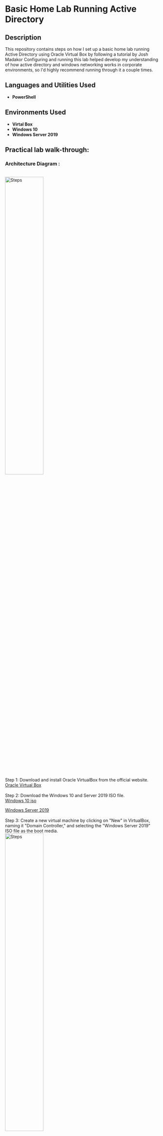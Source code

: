 <h1>Basic Home Lab Running Active Directory</h1>

<h2>Description</h2>
This repository contains steps on how I set up a basic home lab running Active Directory using Oracle Virtual Box by following a tutorial by Josh Madakor
Configuring and running this lab helped develop my understanding of how active directory and windows networking works in corporate environments, so l'd highly recommend running through it a couple times.
<br />


<h2>Languages and Utilities Used</h2>

- <b>PowerShell</b> 

<h2>Environments Used </h2>

- <b>Virtal Box</b>
- <b>Windows 10</b>
- <b>Windows Server 2019</b>

<h2>Practical lab walk-through:</h2>

<p>
<h3><b>Architecture Diagram :</b></h3><br/>
<img src="https://i.postimg.cc/hj3VsxHm/1.png" height="50%" width="50%" alt="Steps"/>
<br />
<br />
Step 1: Download and install Oracle VirtualBox from the official website.<br/>
<a href="https://www.virtualbox.org/">Oracle Virtual Box</a><br/><br/>
Step 2: Download the Windows 10 and Server 2019 ISO file.<br/>
<a href="https://www.microsoft.com/en-us/software-download/windows10ISO"> Windows 10 iso </a>

<a href="https://www.microsoft.com/en-us/evalcenter/evaluate-windows-server-2019"> Windows Server 2019 </a><br/><br/>
Step 3: Create a new virtual machine by clicking on "New" in VirtualBox, naming it "Domain Controller," and selecting the "Windows Server 2019" ISO file as the boot media.<br/>
<img src="https://i.postimg.cc/PqSDfYf7/2.png" height="50%" width="50%" alt="Steps"/>
<img src="https://i.postimg.cc/0ydm3hTP/3.png" height="50%" width="50%" alt="Steps"/>
<br />
<br />
Step 4: Configure the virtual machine by giving it two network adapters: one for connecting to the internet and the other for the internal network.
 <br/>
<img src="https://i.postimg.cc/3w8pHnhp/4.png" height="50%" width="50%" alt="Steps"/>
<img src="https://i.postimg.cc/HsMb0r3J/5.png" height="50%" width="50%" alt="Steps"/>
<br />
<br />
Step 5: Install Server 2019 on the virtual machine.<br/><br/>

<h3><b>In the Client System (Win 10 VM):</b></h3><br/><br/><br/>
 
Step 1: Click on “Network & Internet Settings"
<br/>
<img src="https://i.postimg.cc/3Nsm5hrJ/6.png" height="40%" width="40%" alt="Steps"/>
<br />
<br />
Step 2: Now click on "Change adapter options"<br/>
<img src="https://i.postimg.cc/zG1KxqPx/7.png" height="50%" width="50%" alt="Steps"/>
<br />
<br />
Step 3: Change the names of the below adapters to _INTERNET and X_INTERNAL_X to differentiate between the Main controller and client<br/>
<img src="https://i.postimg.cc/prhz6rH6/8.png" height="50%" width="50%" alt="Steps"/>
<br />
<br />
Step 4: Click on the Internal network properties, and go to Internet protocol version 4 to change the IP address and add loopback address as shown below:<br/>
<img src="https://i.postimg.cc/h4697L8W/9.png" height="50%" width="50%" alt="Steps"/>
<img src="https://i.postimg.cc/1tTNwSqc/10.png" height="50%" width="50%" alt="Steps"/>
<br/>
<br/>
Step 5: Rename the PC to DC for convenience. Click on System<br/>
<img src="https://i.postimg.cc/cH6nvCrL/11.png" height="40%" width="40%" alt="Steps"/><br />
<img src="https://i.postimg.cc/ZndvLQPk/12.png" height="50%" width="50%" alt="Steps"/>
<br />
<br />

<h3><b>Installing AD/DS</b></h3><br/><br/><br/>
 
Step 1: Open "Server Manager"
<br/>
<img src="https://i.postimg.cc/K4hkp5Q1/13.png" height="50%" width="50%" alt="Steps"/>
<br />
<br />
Step 2: Click "Add roles and features"<br/>
<img src="https://i.postimg.cc/h4fw9RwJ/14.png" height="50%" width="50%" alt="Steps"/>
<br />
<br />
Step 3: This is the first screen, and you must click Next to proceed<br/>
<img src="https://i.postimg.cc/VsphgHQK/15.png" height="50%" width="50%" alt="Steps"/>
<br />
<br />
Step 4: Click Next until this window where you must install the AD comes up<br/>
Now, Add features > next > next > next > install <br />
<img src="https://i.postimg.cc/13Zjhnz6/17.png" height="50%" width="50%" alt="Steps"/><br />
<img src="https://i.postimg.cc/N0sCF3mj/18.png" height="50%" width="50%" alt="Steps"/><br />
<img src="https://i.postimg.cc/YSdnWdzf/19.png" height="50%" width="50%" alt="Steps"/> <br/><br />
Done, close
<br/>
<br/>
Step 5: Click on the exclamation mark at the top and then "Promote this server to a domain controller" <br/>
<img src="https://i.postimg.cc/wjcb6qtr/20.png" height="40%" width="40%" alt="Steps"/><br/>
<img src="https://i.postimg.cc/sX1n95nF/21.png" height="50%" width="50%" alt="Steps"/><br/>
<img src="https://i.postimg.cc/pT7s0y7m/22.png" height="50%" width="50%" alt="Steps"/><br/>
<img src="https://i.postimg.cc/x8ztBnDt/23.png" height="50%" width="50%" alt="Steps"/><br/><br/>
Next > Next > Install<br/>
<img src="https://i.postimg.cc/Df9CLJLD/24.png" height="50%" width="50%" alt="Steps"/><br/><br/>
At the end of the installation, you will automatically be signed out<br/>
<img src="https://i.postimg.cc/2jbc1Fbh/25.png" height="50%" width="50%" alt="Steps"/><br/><br />
Now, mydomain/admin is visible when attempting to login<br/>
<img src="https://i.postimg.cc/R0pdFNvg/26.png" height="50%" width="50%" alt="Steps"/>
<br/>
<br/>
<br/>
<h3><b>Creating own Admin account instead of dedicated admin account</b></h3>
<br/>
<br/>
<br/>
Step 1: Click on "Active Directory Users and Computers" as in picture"
<img src="https://i.postimg.cc/JzqKfpvV/27.png" height="50%" width="50%" alt="Steps"/><br /><br />
Step 2: Next you will find yourself on this screen where you can see the AD domain that was created. <br /> Create a new organizational unit as in picture.
<img src="https://i.postimg.cc/g2dNtCMH/28.png" height="50%" width="50%" alt="Steps"/><br/>
<img src="https://i.postimg.cc/Fs0TZrxK/29.png" height="50%" width="50%" alt="Steps"/><br/><br/>
Step 3: We are creating a new user now, which will be an administrator.
<img src="https://i.postimg.cc/43xwszRK/30.png" height="50%" width="50%" alt="Steps"/><br/>
<img src="https://i.postimg.cc/jd4QRD0x/31.png" height="50%" width="50%" alt="Steps"/><br /><br />
Next <br/>
<img src="https://i.postimg.cc/rwh1t7w7/32.png" height="50%" width="50%" alt="Steps"/><br/>
Next > Finish <br/><br/>
Step 4: Now, after this user was created, we are going to make it an administrator.
<img src="https://i.postimg.cc/g0nvy4wj/33.png" height="50%" width="50%" alt="Steps"/><br /><br />
Ok > Apply > Ok <br />
<img src="https://i.postimg.cc/rsLxkkfR/34.png" height="50%" width="50%" alt="Steps"/><br/>
<img src="https://i.postimg.cc/W3ZgC3wP/35.png" height="50%" width="50%" alt="Steps"/>
<br/><br/>
After this is done, Sign out of the account and sign in as the user just created.<br />
<img src="https://i.postimg.cc/VvBMsVhG/36.png" height="50%" width="50%" alt="Steps"/><br/><br/>
<h3><b>Installing RAS/NAT</b></h3><br/><br/><br/>
Step 1: Open Server Manager and click on "Add Roles and Features"<br/>
<img src="https://i.postimg.cc/tg9JXGq4/37.png" height="50%" width="50%" alt="Steps"/><br/><br/>
Next > next > Remote access<br/>
<img src="https://i.postimg.cc/CdyMXWrY/38.png" height="50%" width="50%" alt="Steps"/><br/><br/>
Next > next > next > Routing > Addfeatures<br/>
<img src="https://i.postimg.cc/g04Jjtjq/39.png" height="50%" width="50%" alt="Steps"/><br/><br/>
Next> next > next > Install<br/>
<img src="https://i.postimg.cc/PxR5zLmC/40.png" height="50%" width="50%" alt="Steps"/><br/><br/>
Step 2: Click on the exclamation mark at the top and then "Routing and Remote Access"<br />
<img src="https://i.postimg.cc/bNb1r8hx/41.png" height="40%" width="40%" alt="Steps"/><br/><br/>
Right-click on the server named DC (local) and Select "Configure and Enable ROuting and Remote Access"<br/>
<img src="https://i.postimg.cc/C11KqCfy/42.png" height="50%" width="50%" alt="Steps"/><br/>
<img src="https://i.postimg.cc/c1PQdCV1/43.png" height="50%" width="50%" alt="Steps"/><br/><br/>
Select "Network Address Translation (NAT) and then click Next"<br/>
<img src="https://i.postimg.cc/zDyCmK2P/44.png" height="50%" width="50%" alt="Steps"/><br/>
<img src="https://i.postimg.cc/qq6MmkLj/45.png" height="50%" width="50%" alt="Steps"/><br/><br/>
Next > Finish<br/><br/></br/> 

<h3><b>Setting up DHCP Server on Domain Controller</b></h3><br/><br/><br/>

Step 1: Open Server Manager and click on "AddRoles and Features"<br/>
<img src="https://i.postimg.cc/ht3vX8kk/46.png" height="50%" width="50%" alt="Steps"/><br/><br/>
Click on DHCP Server > Add Features > Next > Next > Next > Install<br/>
<img src="https://i.postimg.cc/k505cJXw/47.png" height="50%" width="50%" alt="Steps"/><br/>
<img src="https://i.postimg.cc/fyZTG8d9/48.png" height="50%" width="50%" alt="Steps"/><br /><br />
Step 2: After installation, Click on the exclamation mark at the top and then "DHCP"<br />
<img src="https://i.postimg.cc/CMHKGVyH/49.png" height="40%" width="40%" alt="Steps"/><br /><br />
Step 3: Now, as in image below, create a new scope by clicking on "IPv4"<br />
<img src="https://i.postimg.cc/sX5gHkMz/50.png" height="50%" width="50%" alt="Steps"/><br /><br />
Step 4: Follow the image and make the changes exactly as described in them<br/>
<img src="https://i.postimg.cc/25b6hbmV/51.png" height="50%" width="50%" alt="Steps"/><br/>
<img src="https://i.postimg.cc/4y5NspvF/52.png" height="50%" width="50%" alt="Steps"/><br/><br/>
Explanation for 8 days as in picture: If you are in a starbucks and want to connect to the internet, an IP address is automatically leased  to you for a specified amount of time. Now the IP address cannot be leased to you for multiple days, as you will be leaving the restaurant in about an hour and will not use the internet there. If the IP is leased to you for 8 days, even if you leave the restaurant in 15 minutes, the IP address is blocked for 8 days which means no one else can be assigned that IP when you disconnect. So, usually the limit in public networks is set to a lower time period which does not cause IP addresses not being enough.<br/>
Since we are using a test environment which only we are accessing, we will set the time to 8 days.<br/>
<img src="https://i.postimg.cc/02kyZHPg/53.png" height="50%" width="50%" alt="Steps"/><br/>
<img src="https://i.postimg.cc/ZKwKQF5W/54.png" height="50%" width="50%" alt="Steps"/><br/><br/>
Here, do not forget to Add the IP address after you've entered it. <br/>
<img src="https://i.postimg.cc/P5NrnpC2/55.png" height="50%" width="50%" alt="Steps"/><br/><br/>
Next > Next > Next > Finish<br />
<img src="https://i.postimg.cc/K8dzZwgj/56.png" height="50%" width="50%" alt="Steps"/><br/><br/>
Step 5: Right click DHCP Server > Authorize<br/>
<img src="https://i.postimg.cc/MK0NZr35/58.png" height="50%" width="50%" alt="Steps"/><br/><br/>
Step 6: Now, do the same and then refresh<br/><br/><br/> 

<h3><b>Runing PowerShell script to create 1000 users in Active Directory.</b></h3><br/><br/><br/>

Step 1: Open Powershell(ICE) and run it as administrator<br/><br/>
Step 2: Download the <a href="https://github.com/gparakh102/Active-Directory/blob/main/AD_PS-master.zip"> Script </a>on to the virtual machine. <br/><br/>Before running the script, run the following command:<br/>
Set-ExecutionPolicy Unrestricted<br/>
<img src="https://i.postimg.cc/jjL6DLcc/57.png" height="50%" width="50%" alt="Steps"/><br/><br/>
O/p after ececution of script<br/>
<img src="https://i.postimg.cc/JhNXDZJb/59.png" height="50%" width="50%" alt="Steps"/><br/><br/><br/>

<h3><b>Create a new virtual machine, name it "CLIENT1", and install Windows 10 on it.</b></h3><br/><br/><br/>

Make sure that the network it uses is "Internal Network"<br/>
<img src="https://i.postimg.cc/HsRDjPQ7/61.png" height="50%" width="50%" alt="Steps"/><br/>
<img src="https://i.postimg.cc/PfVjZqmc/50.png" height="50%" width="50%" alt="Steps"/><br/><br/><br/>

<h3><b>Connecting the client machine to the private network and joining it to the domain</b></h3><br/><br/><br/>
Step 1: After setting up "CLIENT1", open command prompt in the machine and enter the command,<br/>
ipconfig<br/>
If eberything has been setup properly, the output is similar to the image below:<br/>
Also, run the ping command to confirm the machine has internat access.<br/>
<img src="https://i.postimg.cc/JnxgcpSm/62.png" height="50%" width="50%" alt="Steps"/><br/><br/>
The picture below explains how CLIENT1 connects to the internet.<br/>
<img src="https://i.postimg.cc/QM25YsGJ/63.png" height="50%" width="50%" alt="Steps"/><br/><br/>
Step 2: Rename the CLIENT1 machine as in the image.<br/>
Don't just rename the computer description directly, click on "change" to rename it as well as add it to "mydomain"<br/>
The system will ask for the admin account credentials, so enter them to change the name.<br/>
<img src="https://i.postimg.cc/QxYqg2t0/64.png" height="50%" width="50%" alt="Steps"/><br/><br/>
Step3: After all this, the system will automatically restart. After tis, login with any one of the 1000 users created previously.<br/>
<img src="https://i.postimg.cc/7Zpd9G6s/65.png" height="50%" width="50%" alt="Steps"/><br/><br/>
To confirm if you have logged in with the correct user, open command prompt and run the command<br/>
whoami<br/>
<img src="https://i.postimg.cc/26HxHMGk/66.png" height="40%" width="40%" alt="Steps"/><br/><br/>


<h1>VOILA!!! You're done!!!!<h1>
</p>
<!--
 ```diff
- text in red
+ text in green
! text in orange
# text in gray
@@ text in purple (and bold)@@
```
--!>
